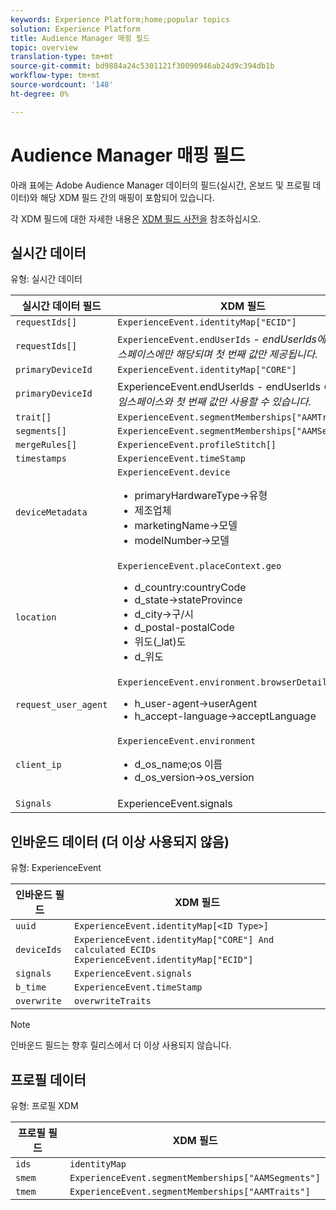 ```yaml
---
keywords: Experience Platform;home;popular topics
solution: Experience Platform
title: Audience Manager 매핑 필드
topic: overview
translation-type: tm+mt
source-git-commit: bd9884a24c5301121f30090946ab24d9c394db1b
workflow-type: tm+mt
source-wordcount: '148'
ht-degree: 0%

---
```



# Audience Manager 매핑 필드

아래 표에는 Adobe Audience Manager 데이터의 필드(실시간, 온보드 및 프로필 데이터)와 해당 XDM 필드 간의 매핑이 포함되어 있습니다.

각 XDM 필드에 대한 자세한 내용은 [XDM 필드 사전을](../../../../xdm/schema/field-dictionary.md) 참조하십시오.

## 실시간 데이터

유형: 실시간 데이터

| 실시간 데이터 필드 | XDM 필드 |
| --- | --- |
| `requestIds[]` | `ExperienceEvent.identityMap["ECID"]` |
| `requestIds[]` | `ExperienceEvent.endUserIds` - *endUserIds에 있는 네임스페이스에만 해당되며 첫 번째 값만 제공됩니다.* |
| `primaryDeviceId` | `ExperienceEvent.identityMap["CORE"]` |
| `primaryDeviceId` | ExperienceEvent.endUserIds - endUserIds *에 있는 네임스페이스와 첫 번째 값만 사용할 수 있습니다.* |
| `trait[] ` | `ExperienceEvent.segmentMemberships["AAMTraits"]` |
| `segments[]` | `ExperienceEvent.segmentMemberships["AAMSegments"]` |
| `mergeRules[]` | `ExperienceEvent.profileStitch[]` |
| `timestamps` | `ExperienceEvent.timeStamp` |
| `deviceMetadata` | `ExperienceEvent.device` <ul><li>primaryHardwareType→유형</li><li>제조업체</li><li>marketingName→모델</li><li>modelNumber→모델</li></ul> |
| `location` | `ExperienceEvent.placeContext.geo` <ul><li>d_country:countryCode</li><li>d_state→stateProvince</li><li>d_city→구/시</li><li>d_postal-postalCode</li><li>위도(_lat)도</li><li>d_위도</li></ul> |
| `request_user_agent` | `ExperienceEvent.environment.browserDetails` <ul><li>h_user-agent→userAgent</li><li>h_accept-language→acceptLanguage</li></ul> |
| `client_ip` | `ExperienceEvent.environment` <ul><li>d_os_name;os 이름 </li><li>d_os_version→os_version</li></ul> |
| `Signals` | ExperienceEvent.signals |

## 인바운드 데이터 **(더 이상 사용되지 않음)**

유형: ExperienceEvent

| 인바운드 필드 | XDM 필드 |
| --- | --- |
| `uuid` | `ExperienceEvent.identityMap[<ID Type>]` |
| `deviceIds` | `ExperienceEvent.identityMap["CORE"] And calculated ECIDs  ExperienceEvent.identityMap["ECID"]` |
| `signals` | `ExperienceEvent.signals` |
| `b_time` | `ExperienceEvent.timeStamp` |
| `overwrite` | `overwriteTraits` |

>[!NOTE]
>
>인바운드 필드는 향후 릴리스에서 더 이상 사용되지 않습니다.

## 프로필 데이터

유형: 프로필 XDM

| 프로필 필드 | XDM 필드 |
| --- | --- |
| `ids` | `identityMap` |
| `smem` | `ExperienceEvent.segmentMemberships["AAMSegments"]` |
| `tmem` | `ExperienceEvent.segmentMemberships["AAMTraits"]` |
